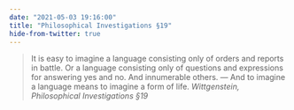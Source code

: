 ```yaml
---
date: "2021-05-03 19:16:00"
title: "Philosophical Investigations §19"
hide-from-twitter: true
---
```



> It is easy to imagine a language consisting only of orders and reports in battle. Or a language consisting only of questions and expressions for answering yes and no. And innumerable others. — And to imagine a language means to imagine a form of life.
<cite>Wittgenstein, Philosophical Investigations §19</cite>
